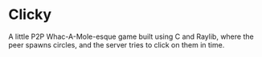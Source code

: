 # Clicky

A little P2P Whac-A-Mole-esque game built using C and Raylib, where the peer spawns circles, and the server tries to click on them in time.
